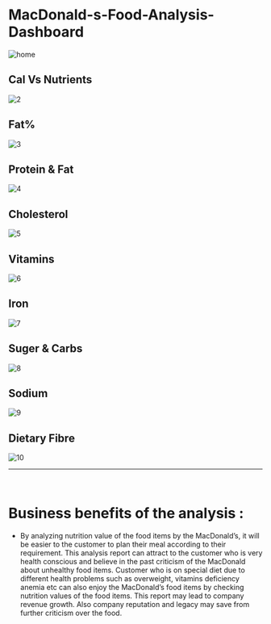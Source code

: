 # MacDonald-s-Food-Analysis-Dashboard

![home](https://github.com/Manish7272/MacDonald_s-Food-Analysis-Dashboard/assets/71213166/af71240a-a124-4de9-99a4-c78c66e3f736)

## Cal Vs Nutrients
![2](https://github.com/Manish7272/MacDonald_s-Food-Analysis-Dashboard/assets/71213166/7a4ed9c0-2691-4a85-8d51-2d9b22c6017c)

## Fat%
![3](https://github.com/Manish7272/MacDonald_s-Food-Analysis-Dashboard/assets/71213166/e4457e4b-cc2c-4401-9cf1-fdc2d5ee9835)

## Protein & Fat
![4](https://github.com/Manish7272/MacDonald_s-Food-Analysis-Dashboard/assets/71213166/0ec44cce-21fc-407a-8239-76bc19adb138)

## Cholesterol
![5](https://github.com/Manish7272/MacDonald_s-Food-Analysis-Dashboard/assets/71213166/ba08b0d0-6897-42a9-a140-e4f5e4a7e504)

## Vitamins
![6](https://github.com/Manish7272/MacDonald_s-Food-Analysis-Dashboard/assets/71213166/87f305f2-bb84-455d-8b83-423439f98500)

## Iron
![7](https://github.com/Manish7272/MacDonald_s-Food-Analysis-Dashboard/assets/71213166/c262cc3c-e5ab-4053-aa5e-e90931cb2820)

## Suger & Carbs
![8](https://github.com/Manish7272/MacDonald_s-Food-Analysis-Dashboard/assets/71213166/4b0fd0a8-49ec-43b2-8620-3c433da260e4)

## Sodium
![9](https://github.com/Manish7272/MacDonald_s-Food-Analysis-Dashboard/assets/71213166/faab1c9f-d4a4-4c01-ad8e-6a4f8e01501b)

## Dietary Fibre
![10](https://github.com/Manish7272/MacDonald_s-Food-Analysis-Dashboard/assets/71213166/c0f77aa1-3ba2-451a-9a28-fcf2a2fed02a)


<hr>
<br>

# Business benefits of the analysis :
- By analyzing nutrition value of the food items by the MacDonald’s, it will be easier to the customer to plan their meal according to their requirement. This analysis report can attract to the customer who is very health conscious and believe in the past criticism of the MacDonald about unhealthy food items. Customer who is on special diet due to different health problems such as overweight, vitamins deficiency anemia etc can also enjoy the MacDonald’s food items by checking nutrition values of the food items. This report may lead to company revenue growth. Also company reputation and legacy may save from further criticism over the food.  
